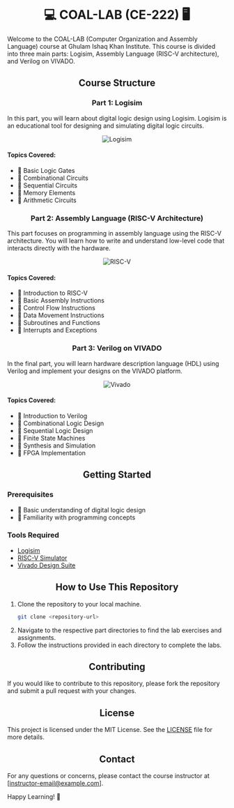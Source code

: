 <div align="center">

# 💻 COAL-LAB (CE-222) 🖥️

</div>

Welcome to the COAL-LAB (Computer Organization and Assembly Language) course at Ghulam Ishaq Khan Institute. This course is divided into three main parts: Logisim, Assembly Language (RISC-V architecture), and Verilog on VIVADO.

<div align="center">

## Course Structure

### Part 1: Logisim

</div>

In this part, you will learn about digital logic design using Logisim. Logisim is an educational tool for designing and simulating digital logic circuits.

<div align="center">

![Logisim](https://png.pngtree.com/background/20250107/original/pngtree-3d-render-of-a-printed-circuit-board-picture-image_13279957.jpg)

</div>

#### Topics Covered:
- 🔹 Basic Logic Gates
- 🔹 Combinational Circuits
- 🔹 Sequential Circuits
- 🔹 Memory Elements
- 🔹 Arithmetic Circuits

<div align="center">

### Part 2: Assembly Language (RISC-V Architecture)

</div>

This part focuses on programming in assembly language using the RISC-V architecture. You will learn how to write and understand low-level code that interacts directly with the hardware.

<div align="center">

![RISC-V](https://png.pngtree.com/thumb_back/fh260/background/20230929/pngtree-3d-geometric-shapes-set-against-a-programming-code-background-image_13533729.png)

</div>

#### Topics Covered:
- 🔹 Introduction to RISC-V
- 🔹 Basic Assembly Instructions
- 🔹 Control Flow Instructions
- 🔹 Data Movement Instructions
- 🔹 Subroutines and Functions
- 🔹 Interrupts and Exceptions

<div align="center">

### Part 3: Verilog on VIVADO

</div>

In the final part, you will learn hardware description language (HDL) using Verilog and implement your designs on the VIVADO platform.

<div align="center">

![Vivado](https://kit-e.ru/wp-content/uploads/maxresdefault.jpg)

</div>

#### Topics Covered:
- 🔹 Introduction to Verilog
- 🔹 Combinational Logic Design
- 🔹 Sequential Logic Design
- 🔹 Finite State Machines
- 🔹 Synthesis and Simulation
- 🔹 FPGA Implementation

<div align="center">

## Getting Started

</div>

### Prerequisites
- 🔹 Basic understanding of digital logic design
- 🔹 Familiarity with programming concepts

### Tools Required
- [Logisim](http://www.cburch.com/logisim/)
- [RISC-V Simulator](https://www.cs.cornell.edu/courses/cs3410/2019sp/riscv/)
- [Vivado Design Suite](https://www.xilinx.com/products/design-tools/vivado.html)

<div align="center">

## How to Use This Repository

</div>

1. Clone the repository to your local machine.
    ```bash
    git clone <repository-url>
    ```
2. Navigate to the respective part directories to find the lab exercises and assignments.
3. Follow the instructions provided in each directory to complete the labs.

<div align="center">

## Contributing

</div>

If you would like to contribute to this repository, please fork the repository and submit a pull request with your changes.

<div align="center">

## License

</div>

This project is licensed under the MIT License. See the [LICENSE](LICENSE) file for more details.

<div align="center">

## Contact

</div>

For any questions or concerns, please contact the course instructor at [instructor-email@example.com].

Happy Learning! 🚀
